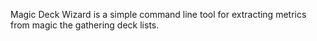Magic Deck Wizard is a simple command line tool for extracting metrics from magic the gathering deck lists.
